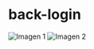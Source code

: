 # back-login

![Imagen 1](https://github.com/Sebas18ec/back-login/tree/main/pruebas/cap1.jpeg)
![Imagen 2](https://tinypic.host/i/WhatsApp-Image-2023-04-25-at-7.15.30-PM.oAKWD5)



